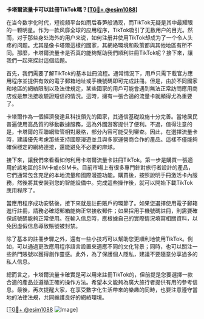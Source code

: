 **卡塔爾流量卡可以註冊TikTok嗎？[[TG💪+ @esim1088](https://t.me/s/esim1088)]**

在当今数字化时代，短视频平台如雨后春笋般涌现，而TikTok无疑是其中最耀眼的一颗明星。作为一款风靡全球的应用程序，TikTok吸引了无数用户的目光。然而，对于那些身处海外的用户来说，如何注册并使用TikTok却成为了一个令人头疼的问题。尤其是像卡塔爾這樣的國家，其網絡環境和政策都與其他地區有所不同。那麼，卡塔爾流量卡是否真的能夠幫助我們順利註冊TikTok呢？接下來，讓我們一起來探討這個話題。

首先，我們需要了解TikTok的基本註冊流程。通常情況下，用戶只需下載官方應用程序並提供有效的電子郵箱地址或手機號碼即可完成註冊。但是，由於不同國家和地區的網絡限制以及法律規定，某些國家的用戶可能會遇到無法正常訪問應用商店或是無法接收驗證短信的情況。這時，擁有一張合適的流量卡就顯得尤為重要了。

卡塔爾作為一個經濟發達且科技領先的國家，其通信基礎設施十分完善。當地居民普遍使用高品質的移動數據服務，這為外國游客提供了便利。不過，值得注意的是，卡塔爾的互聯網監管相對嚴格，部分內容可能受到審查。因此，在選擇流量卡時，建議優先考慮那些支持國際漫遊並且與多家運營商合作的產品。這樣不僅能夠確保穩定的網絡連接，還能避免不必要的麻煫。

接下來，讓我們來看看如何利用卡塔爾流量卡註冊TikTok。第一步是購買一張適用於該地區的SIM卡或eSIM卡。目前市場上有很多專門針對旅行者設計的產品，它們通常包含充足的本地流量和國際漫遊功能。購買後，按照說明手冊激活卡內服務，然後將其安裝到您的智能設備中。完成這些操作後，就可以開始下載TikTok應用程序了。

當應用程序成功安裝後，接下來就是註冊賬戶的環節了。如果您選擇使用電子郵箱進行註冊，請務必確認郵箱能夠正常接收郵件；如果採用手機號碼註冊，則需要確保該號碼能夠正常使用。在輸入信息時，應根據自己的實際情況填寫相關資料，以免因虛假信息導致賬號被封禁。

除了基本的註冊步驟之外，還有一些小技巧可以幫助您更順利地使用TikTok。例如，可以通過更改應用程序語言設置來適應不同的文化背景；同時，也可以關注一些熱門賬號以獲得創作靈感。此外，為了保護個人隱私，建議不要隨意分享過多的私人信息。

總而言之，卡塔爾流量卡確實是可以用來註冊TikTok的，但前提是您要選擇一款合適的產品並遵循正確的操作方法。希望本文能夠為廣大旅行者提供有用的參考信息。最後，再次提醒大家，在享受數字化生活帶來的樂趣的同時，也要注意遵守當地的法律法規，共同維護良好的網絡環境。

[[TG💪+ @esim1088](https://t.me/s/esim1088) ![Image](https://i.postimg.cc/4NQfJmqS/Snipaste-2025-05-13-00-14-12.png)]